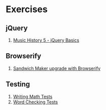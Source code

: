 # Exercises

## jQuery

1. [Music History 5 - jQuery Basics](MUSIC_HISTORY_5.md)

## Browserify

1. [Sandwich Maker upgrade with Browserify](SANDWICH_MAKER.md)

## Testing

1. [Writing Math Tests](TESTING_MATH.md)
1. [Word Checking Tests](TESTING_WORD_CHECKER.md)